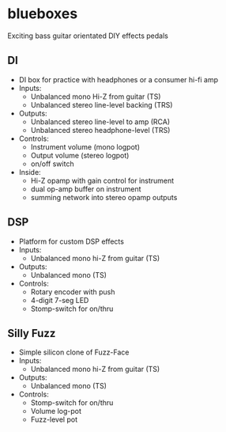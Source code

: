 # blueboxes
Exciting bass guitar orientated DIY effects pedals

## DI
* DI box for practice with headphones or a consumer hi-fi amp
* Inputs:
    * Unbalanced mono Hi-Z from guitar (TS)
    * Unbalanced stereo line-level backing (TRS)
* Outputs:
    * Unbalanced stereo line-level to amp (RCA)
    * Unbalanced stereo headphone-level (TRS)
* Controls:
    * Instrument volume (mono logpot)
    * Output volume (stereo logpot)
    * on/off switch
* Inside:
    * Hi-Z opamp with gain control for instrument
    * dual op-amp buffer on instrument
    * summing network into stereo opamp outputs

## DSP
* Platform for custom DSP effects
* Inputs:
    * Unbalanced mono hi-Z from guitar (TS)
* Outputs:
    * Unbalanced mono (TS)
* Controls:
    * Rotary encoder with push
    * 4-digit 7-seg LED
    * Stomp-switch for on/thru

## Silly Fuzz
* Simple silicon clone of Fuzz-Face
* Inputs:
    * Unbalanced mono hi-Z from guitar (TS)
* Outputs:
    * Unbalanced mono (TS)
* Controls:
    * Stomp-switch for on/thru
    * Volume log-pot
    * Fuzz-level pot
